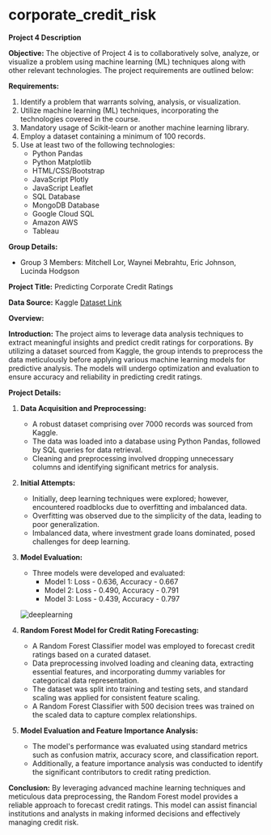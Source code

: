 # corporate_credit_risk
**Project 4 Description**

**Objective:**
The objective of Project 4 is to collaboratively solve, analyze, or visualize a problem using machine learning (ML) techniques along with other relevant technologies. The project requirements are outlined below:

**Requirements:**
1. Identify a problem that warrants solving, analysis, or visualization.
2. Utilize machine learning (ML) techniques, incorporating the technologies covered in the course.
3. Mandatory usage of Scikit-learn or another machine learning library.
4. Employ a dataset containing a minimum of 100 records.
5. Use at least two of the following technologies:
   - Python Pandas
   - Python Matplotlib
   - HTML/CSS/Bootstrap
   - JavaScript Plotly
   - JavaScript Leaflet
   - SQL Database
   - MongoDB Database
   - Google Cloud SQL
   - Amazon AWS
   - Tableau

**Group Details:**
- Group 3 Members: Mitchell Lor, Waynei Mebrahtu, Eric Johnson, Lucinda Hodgson

**Project Title:** Predicting Corporate Credit Ratings

**Data Source:** Kaggle
[Dataset Link](https://www.kaggle.com/datasets/kirtandelwadia/corporate-credit-rating-with-financial-ratios)

**Overview:**

**Introduction:**
The project aims to leverage data analysis techniques to extract meaningful insights and predict credit ratings for corporations. By utilizing a dataset sourced from Kaggle, the group intends to preprocess the data meticulously before applying various machine learning models for predictive analysis. The models will undergo optimization and evaluation to ensure accuracy and reliability in predicting credit ratings.

**Project Details:**

1. **Data Acquisition and Preprocessing:**
   - A robust dataset comprising over 7000 records was sourced from Kaggle.
   - The data was loaded into a database using Python Pandas, followed by SQL queries for data retrieval.
   - Cleaning and preprocessing involved dropping unnecessary columns and identifying significant metrics for analysis.

2. **Initial Attempts:**
   - Initially, deep learning techniques were explored; however, encountered roadblocks due to overfitting and imbalanced data.
   - Overfitting was observed due to the simplicity of the data, leading to poor generalization.
   - Imbalanced data, where investment grade loans dominated, posed challenges for deep learning.

3. **Model Evaluation:**
   - Three models were developed and evaluated:
     - Model 1: Loss - 0.636, Accuracy - 0.667
     - Model 2: Loss - 0.490, Accuracy - 0.791
     - Model 3: Loss - 0.439, Accuracy - 0.797

   ![deeplearning](img/models/deeplearning)
  


5. **Random Forest Model for Credit Rating Forecasting:**
   - A Random Forest Classifier model was employed to forecast credit ratings based on a curated dataset.
   - Data preprocessing involved loading and cleaning data, extracting essential features, and incorporating dummy variables for categorical data representation.
   - The dataset was split into training and testing sets, and standard scaling was applied for consistent feature scaling.
   - A Random Forest Classifier with 500 decision trees was trained on the scaled data to capture complex relationships.

6. **Model Evaluation and Feature Importance Analysis:**
   - The model's performance was evaluated using standard metrics such as confusion matrix, accuracy score, and classification report.
   - Additionally, a feature importance analysis was conducted to identify the significant contributors to credit rating prediction.

**Conclusion:**
By leveraging advanced machine learning techniques and meticulous data preprocessing, the Random Forest model provides a reliable approach to forecast credit ratings. This model can assist financial institutions and analysts in making informed decisions and effectively managing credit risk.

